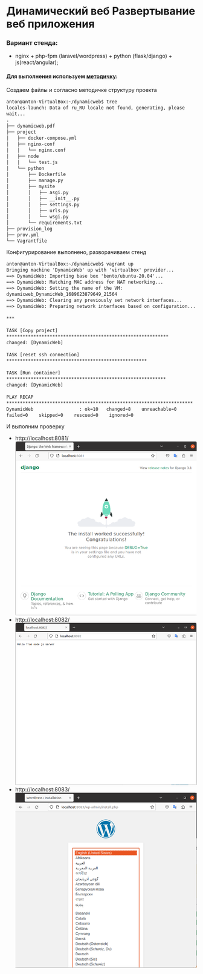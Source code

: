 # Динамический веб Развертывание веб приложения
### Вариант стенда:
- nginx + php-fpm (laravel/wordpress) + python (flask/django) + js(react/angular);

#### Для выполнения используем [методичку](https://github.com/SalnikovAnton/VPN/blob/main/dynamicweb.pdf "методичка"):   
Создаем файлы и согласно методичке структуру проекта
```
anton@anton-VirtualBox:~/dynamicweb$ tree
locales-launch: Data of ru_RU locale not found, generating, please wait...
.
├── dynamicweb.pdf
├── project
│   ├── docker-compose.yml
│   ├── nginx-conf
│   │   └── nginx.conf
│   ├── node
│   │   └── test.js
│   └── python
│       ├── Dockerfile
│       ├── manage.py
│       ├── mysite
│       │   ├── asgi.py
│       │   ├── __init__.py
│       │   ├── settings.py
│       │   ├── urls.py
│       │   └── wsgi.py
│       └── requirements.txt
├── provision_log
├── prov.yml
└── Vagrantfile
```
Конфигурирование выполнено, разворачиваем стенд 
```
anton@anton-VirtualBox:~/dynamicweb$ vagrant up
Bringing machine 'DynamicWeb' up with 'virtualbox' provider...
==> DynamicWeb: Importing base box 'bento/ubuntu-20.04'...
==> DynamicWeb: Matching MAC address for NAT networking...
==> DynamicWeb: Setting the name of the VM: dynamicweb_DynamicWeb_1689623879649_21564
==> DynamicWeb: Clearing any previously set network interfaces...
==> DynamicWeb: Preparing network interfaces based on configuration...

***

TASK [Copy project] ************************************************************
changed: [DynamicWeb]

TASK [reset ssh connection] ****************************************************

TASK [Run container] ***********************************************************
changed: [DynamicWeb]

PLAY RECAP *********************************************************************
DynamicWeb                 : ok=10   changed=8    unreachable=0    failed=0    skipped=0    rescued=0    ignored=0   
```
И выполним проверку
* http://localhost:8081/
![Image alt](https://github.com/SalnikovAnton/dynamicweb/blob/main/skrin/localhost_8081.png)     
* http://localhost:8082/
![Image alt](https://github.com/SalnikovAnton/dynamicweb/blob/main/skrin/localhost_8082.png)     
* http://localhost:8083/
![Image alt](https://github.com/SalnikovAnton/dynamicweb/blob/main/skrin/localhost_8083.png)     
